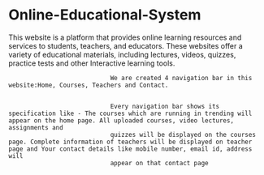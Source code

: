 # Online-Educational-System
This website is a platform that provides online learning resources and services to students, teachers, and educators. These  websites offer a variety of educational materials, including lectures, videos, quizzes, practice tests and other Interactive  learning tools.



                                We are created 4 navigation bar in this website:Home, Courses, Teachers and Contact.

                                
                                Every navigation bar shows its specification like - The courses which are running in trending will appear on the home page. All uploaded courses, video lectures, assignments and 
                                quizzes will be displayed on the courses page. Complete information of teachers will be displayed on teacher page and Your contact details like mobile number, email id, address will 
                                appear on that contact page
